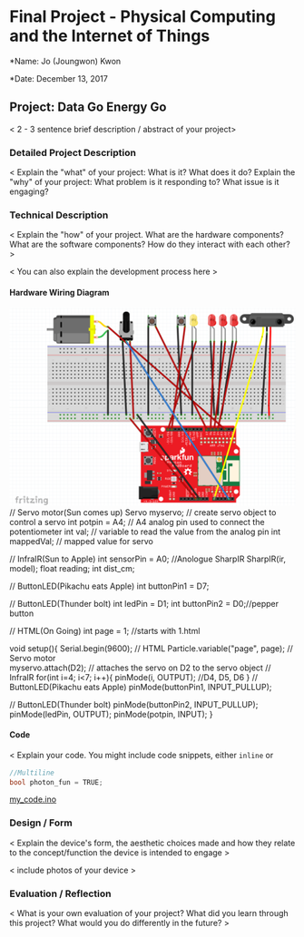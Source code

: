 # Final Project - Physical Computing and the Internet of Things

*Name: Jo (Joungwon) Kwon

*Date: December 13, 2017

## Project:  Data Go Energy Go

< 2 - 3 sentence brief description / abstract of your project>

### Detailed Project Description

< Explain the "what" of your project:   What is it?   What does it do?   Explain the "why" of your project:  What problem is it responding to?  What issue is it engaging?   

### Technical Description

< Explain the "how" of your project.  What are the hardware components?  What are the software components?  How do they interact with each other? >

< You can also explain the development process here >


#### Hardware Wiring Diagram

![Wiring Diagram](images/finalwiredredboard_pikachu.png)
// Servo motor(Sun comes up)
Servo myservo;  // create servo object to control a servo
int potpin = A4;  // A4 analog pin used to connect the potentiometer
int val;    // variable to read the value from the analog pin
int mappedVal; // mapped value for servo

// InfraIR(Sun to Apple)
int sensorPin = A0; //Anologue
SharpIR SharpIR(ir, model);
float reading;
int dist_cm;

// ButtonLED(Pikachu eats Apple)
int buttonPin1 = D7;

// ButtonLED(Thunder bolt)
int ledPin = D1;
int buttonPin2 = D0;//pepper button

// HTML(On Going)
int page = 1; //starts with 1.html

void setup(){
    Serial.begin(9600);
// HTML
    Particle.variable("page", page);
// Servo motor  
    myservo.attach(D2);  // attaches the servo on D2 to the servo object
// InfraIR
   for(int i=4; i<7; i++){
        pinMode(i, OUTPUT); //D4, D5, D6
    }
// ButtonLED(Pikachu eats Apple)
    pinMode(buttonPin1, INPUT_PULLUP);

// ButtonLED(Thunder bolt)
  pinMode(buttonPin2, INPUT_PULLUP); 
  pinMode(ledPin, OUTPUT); 
  pinMode(potpin, INPUT);
}

#### Code

< Explain your code.  You might include code snippets, either `inline` or
```c++
//Multiline
bool photon_fun = TRUE;
```
[my_code.ino](code/my_code.ino)


### Design / Form

< Explain the device's form, the aesthetic choices made and how they relate to the concept/function the device is intended to engage >

< include photos of your device >

### Evaluation / Reflection

< What is your own evaluation of your project?   What did you learn through this project?  What would you do differently in the future? >
